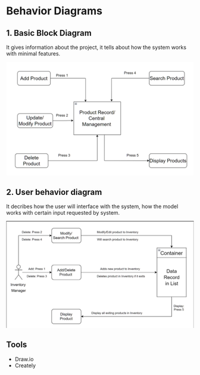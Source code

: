 # Behavior Diagrams

  ## 1. Basic Block Diagram
  
   It gives information about the project, it tells about how the system works with minimal features.
   
   ![Block Diagram](https://github.com/Lokesh12121/M1_Inventary_Managment_System/blob/main/2_Architecture/behavior%20Diagrams/BehaviourStruct.PNG)


  ## 2. User behavior diagram
  
  It decribes how the user will interface with the system, how the model works with certain input requested by system.
  
   ![Behaviour Flow](https://github.com/Lokesh12121/M1_Inventary_Managment_System/blob/main/2_Architecture/behavior%20Diagrams/User_behaviour_flow.PNG)
   
   
  ## Tools
   * Draw.io
   * Creately

